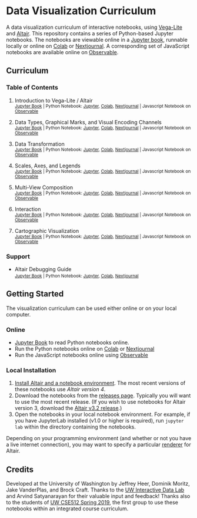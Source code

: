# Data Visualization Curriculum

A data visualization curriculum of interactive notebooks, using [Vega-Lite](https://vega.github.io/vega-lite/) and [Altair](https://altair-viz.github.io/). This repository contains a series of Python-based Jupyter notebooks. The notebooks are viewable online in a [Jupyter book](https://uwdata.github.io/visualization-curriculum/intro.html), runnable locally or online on [Colab](https://colab.research.google.com/github/uwdata/visualization-curriculum) or [Nextjournal](https://github.nextjournal.com/uwdata/visualization-curriculum). A corresponding set of JavaScript notebooks are available online on [Observable](https://observablehq.com/@uwdata/data-visualization-curriculum).

## Curriculum

### Table of Contents

1. Introduction to Vega-Lite / Altair<br/>
   <small>
     [Jupyter Book](https://uwdata.github.io/visualization-curriculum/altair_introduction.html) |
     Python Notebook: 
     [Jupyter](https://github.com/uwdata/visualization-curriculum/blob/master/altair_introduction.ipynb),
     [Colab](https://colab.research.google.com/github/uwdata/visualization-curriculum/blob/master/altair_introduction.ipynb),
     [Nextjournal](https://github.nextjournal.com/uwdata/visualization-curriculum/blob/master/altair_introduction.ipynb) |
     Javascript Notebook on [Observable](https://observablehq.com/@uwdata/introduction-to-vega-lite)
   </small>

2. Data Types, Graphical Marks, and Visual Encoding Channels<br/>
   <small>
     [Jupyter Book](https://uwdata.github.io/visualization-curriculum/altair_marks_encoding.html) |
     Python Notebook: 
     [Jupyter](https://github.com/uwdata/visualization-curriculum/blob/master/altair_marks_encoding.ipynb),
     [Colab](https://colab.research.google.com/github/uwdata/visualization-curriculum/blob/master/altair_marks_encoding.ipynb),
     [Nextjournal](https://github.nextjournal.com/uwdata/visualization-curriculum/blob/master/altair_marks_encoding.ipynb) |
     Javascript Notebook on [Observable](https://observablehq.com/@uwdata/data-types-graphical-marks-and-visual-encoding-channels)
   </small>

3. Data Transformation<br/>
   <small>
     [Jupyter Book](https://uwdata.github.io/visualization-curriculum/altair_data_transformation.html) |
     Python Notebook: 
     [Jupyter](https://github.com/uwdata/visualization-curriculum/blob/master/altair_data_transformation.ipynb),
     [Colab](https://colab.research.google.com/github/uwdata/visualization-curriculum/blob/master/altair_data_transformation.ipynb),
     [Nextjournal](https://github.nextjournal.com/uwdata/visualization-curriculum/blob/master/altair_data_transformation.ipynb) |
     Javascript Notebook on [Observable](https://observablehq.com/@uwdata/data-transformation)
   </small>

4. Scales, Axes, and Legends<br/>
   <small>
     [Jupyter Book](https://uwdata.github.io/visualization-curriculum/altair_scales_axes_legends.html) |
     Python Notebook: 
     [Jupyter](https://github.com/uwdata/visualization-curriculum/blob/master/altair_scales_axes_legends.ipynb),
     [Colab](https://colab.research.google.com/github/uwdata/visualization-curriculum/blob/master/altair_scales_axes_legends.ipynb),
     [Nextjournal](https://github.nextjournal.com/uwdata/visualization-curriculum/blob/master/altair_scales_axes_legends.ipynb) |
     Javascript Notebook on [Observable](https://observablehq.com/@uwdata/scales-axes-and-legends)
   </small>

5. Multi-View Composition<br/>
   <small>
     [Jupyter Book](https://uwdata.github.io/visualization-curriculum/altair_view_composition.html) |
     Python Notebook: 
     [Jupyter](https://github.com/uwdata/visualization-curriculum/blob/master/altair_view_composition.ipynb),
     [Colab](https://colab.research.google.com/github/uwdata/visualization-curriculum/blob/master/altair_view_composition.ipynb),
     [Nextjournal](https://github.nextjournal.com/uwdata/visualization-curriculum/blob/master/altair_view_composition.ipynb) |
     Javascript Notebook on [Observable](https://observablehq.com/@uwdata/multi-view-composition)
   </small>

6. Interaction<br/>
   <small>
     [Jupyter Book](https://uwdata.github.io/visualization-curriculum/altair_interaction.html) |
     Python Notebook: 
     [Jupyter](https://github.com/uwdata/visualization-curriculum/blob/master/altair_interaction.ipynb),
     [Colab](https://colab.research.google.com/github/uwdata/visualization-curriculum/blob/master/altair_interaction.ipynb),
     [Nextjournal](https://github.nextjournal.com/uwdata/visualization-curriculum/blob/master/altair_interaction.ipynb) |
     Javascript Notebook on [Observable](https://observablehq.com/@uwdata/interaction)
   </small>

7. Cartographic Visualization<br/>
   <small>
     [Jupyter Book](https://uwdata.github.io/visualization-curriculum/altair_cartographic.html) |
     Python Notebook: 
     [Jupyter](https://github.com/uwdata/visualization-curriculum/blob/master/altair_cartographic.ipynb),
     [Colab](https://colab.research.google.com/github/uwdata/visualization-curriculum/blob/master/altair_cartographic.ipynb),
     [Nextjournal](https://github.nextjournal.com/uwdata/visualization-curriculum/blob/master/altair_cartographic.ipynb) |
     Javascript Notebook on [Observable](https://observablehq.com/@uwdata/cartographic-visualization)
   </small>

### Support

- Altair Debugging Guide<br/>
  <small>
     [Jupyter Book](https://uwdata.github.io/visualization-curriculum/altair_debugging.html) |
     Python Notebook: 
     [Jupyter](https://github.com/uwdata/visualization-curriculum/blob/master/altair_debugging.ipynb),
     [Colab](https://colab.research.google.com/github/uwdata/visualization-curriculum/blob/master/altair_debugging.ipynb),
     [Nextjournal](https://github.nextjournal.com/uwdata/visualization-curriculum/blob/master/altair_debugging.ipynb)
  </small>

## Getting Started

The visualization curriculum can be used either online or on your local computer.

### Online

- [Jupyter Book](https://uwdata.github.io/visualization-curriculum/) to read Python notebooks online.
- Run the Python notebooks online on [Colab](https://colab.research.google.com/github/uwdata/visualization-curriculum/) or [Nextjournal](https://github.nextjournal.com/uwdata/visualization-curriculum/)
- Run the JavaScript notebooks online using [Observable](https://observablehq.com/collection/@uwdata/visualization-curriculum)

### Local Installation

1. [Install Altair and a notebook environment](https://altair-viz.github.io/getting_started/installation.html). The most recent versions of these notebooks use _Altair version 4_.
2. Download the notebooks from the [releases page](https://github.com/uwdata/visualization-curriculum/releases). Typically you will want to use the most recent release.  (If you wish to use notebooks for Altair version 3, download the [Altair v3.2 release](https://github.com/uwdata/visualization-curriculum/releases/tag/altair-v3).)
3. Open the notebooks in your local notebook environment. For example, if you have JupyterLab installed (v1.0 or higher is required), run `jupyter lab` within the directory containing the notebooks.

Depending on your programming environment (and whether or not you have a live internet connection), you may want to specify a particular [renderer](https://altair-viz.github.io/user_guide/display_frontends.html) for Altair.

## Credits

Developed at the University of Washington by Jeffrey Heer, Dominik Moritz, Jake VanderPlas, and Brock Craft. Thanks to the [UW Interactive Data Lab](https://idl.cs.washington.edu/) and Arvind Satyanarayan for their valuable input and feedback! Thanks also to the students of [UW CSE512 Spring 2019](https://courses.cs.washington.edu/courses/cse512/19sp/), the first group to use these notebooks within an integrated course curriculum.
